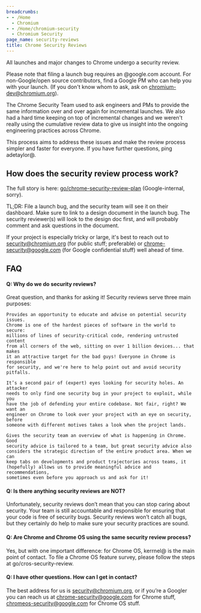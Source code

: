 ```yaml
---
breadcrumbs:
- - /Home
  - Chromium
- - /Home/chromium-security
  - Chromium Security
page_name: security-reviews
title: Chrome Security Reviews
---
```


All launches and major changes to Chrome undergo a security review.

Please note that filing a launch bug requires an @google.com account. For
non-Google/open source contributors, find a Google PM who can help you with your
launch. (If you don't know whom to ask, ask on chromium-dev@chromium.org).

The Chrome Security Team used to ask engineers and PMs to provide the same
information over and over again for incremental launches. We also had a hard
time keeping on top of incremental changes and we weren't really using the
cumulative review data to give us insight into the ongoing engineering practices
across Chrome.

This process aims to address these issues and make the review process simpler
and faster for everyone. If you have further questions, ping adetaylor@.

## How does the security review process work?

The full story is here: [go/chrome-security-review-plan](go/chrome-security-review-plan) (Google-internal, sorry).

TL;DR: File a launch bug, and the security team will see it on their dashboard.
Make sure to link to a design document in the launch bug. The security
reviewer(s) will look to the design doc first, and will probably comment and ask
questions in the document.

If your project is especially tricky or large, it's best to reach out to
security@chromium.org (for public stuff; preferable) or
chrome-security@google.com (for Google confidential stuff) well ahead of time.

## FAQ

#### Q: Why do we do security reviews?

Great question, and thanks for asking it! Security reviews serve three main
purposes:

    Provides an opportunity to educate and advise on potential security issues.
    Chrome is one of the hardest pieces of software in the world to secure:
    millions of lines of security-critical code, rendering untrusted content
    from all corners of the web, sitting on over 1 billion devices... that makes
    it an attractive target for the bad guys! Everyone in Chrome is responsible
    for security, and we're here to help point out and avoid security pitfalls.

    It’s a second pair of (expert) eyes looking for security holes. An attacker
    needs to only find one security bug in your project to exploit, while you
    have the job of defending your entire codebase. Not fair, right? We want an
    engineer on Chrome to look over your project with an eye on security, before
    someone with different motives takes a look when the project lands.

    Gives the security team an overview of what is happening in Chrome. Good
    security advice is tailored to a team, but great security advice also
    considers the strategic direction of the entire product area. When we can
    keep tabs on developments and product trajectories across teams, it
    (hopefully) allows us to provide meaningful advice and recommendations,
    sometimes even before you approach us and ask for it!

#### Q: Is there anything security reviews are NOT?

Unfortunately, security reviews don’t mean that you can stop caring about
security. Your team is still accountable and responsible for ensuring that your
code is free of security bugs. Security reviews won’t catch all bugs, but they
certainly do help to make sure your security practices are sound.

#### Q: Are Chrome and Chrome OS using the same security review process?

Yes, but with one important difference: for Chrome OS, kerrnel@ is the main
point of contact. To file a Chrome OS feature survey, please follow the steps at
go/cros-security-review.

#### Q: I have other questions. How can I get in contact?

The best address for us is security@chromium.org, or if you’re a Googler you can
reach us at chrome-security@google.com for Chrome stuff,
chromeos-security@google.com for Chrome OS stuff.
